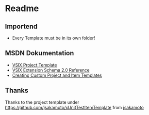 # Readme
## Importend

- Every Template must be in its own folder!

## MSDN Dokumentation
- [VSIX Project Template](https://docs.microsoft.com/en-us/visualstudio/extensibility/vsix-project-template)
- [VSIX Extension Schema 2.0 Reference](https://docs.microsoft.com/en-us/visualstudio/extensibility/vsix-extension-schema-2-0-reference)
- [Creating Custom Project and Item Templates](https://docs.microsoft.com/en-us/visualstudio/extensibility/creating-custom-project-and-item-templates)

## Thanks

Thanks to the project template under https://github.com/jsakamoto/xUnitTestItemTemplate from [jsakamoto](https://github.com/jsakamoto)